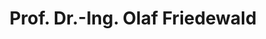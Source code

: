 ---
layout: employee
current: post
cover: 'assets/images/mitarbeiterfotos/friedewald.jpg'
navigation: True
title: Prof. Dr.-Ing. Olaf Friedewald
job-title: Wissenschaftlicher Leiter
tags: Mitarbeiter
class: post-template
email: olaf.friedewald@hs-magdeburg.de
---